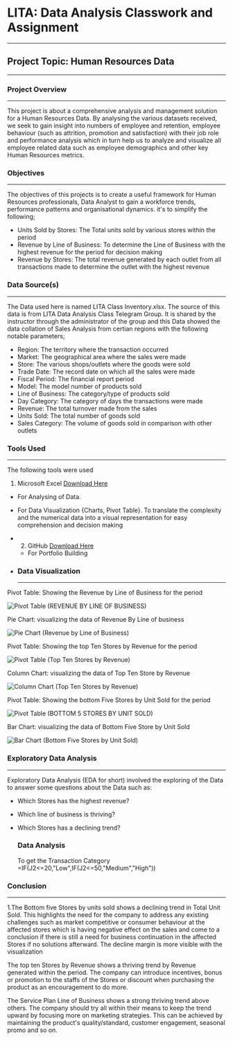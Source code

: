 # LITA: Data Analysis Classwork and Assignment
---

## Project Topic: Human Resources Data 
--- 

### Project Overview 
---  
This project is about a comprehensive analysis and management solution for a Human Resources Data. By analysing the various datasets received, we seek to gain insight into numbers of employee and retention, employee behaviour (such as attrition, promotion and satisfaction) with their job role and performance analysis which in turn help us to analyze and visualize all employee related data such as employee demographics and other key Human Resources metrics.

### Objectives 
---
The objectives of this projects is to create a useful framework for Human Resources professionals, Data Analyst to gain a workforce trends, performance patterns and organisational dynamics. it's to simplify the following;


- Units Sold by Stores: The Total units sold by various stores within the period
- Revenue by Line of Business: To determine the Line of Business with the highest revenue for the period for decision making 
- Revenue by Stores: The total revenue generated by each outlet from all transactions made to determine the outlet with the highest revenue
  
### Data Source(s)
---
The Data used here is named LITA Class Inventory.xlsx.
The source of this data is from LITA Data Analysis Class Telegram Group. It is shared by the instructor through the administrator of the group and this Data showed the data collation of Sales Analysis from certian regions with the following notable parameters;
- Region: The territory where the transaction occurred 
- Market: The geographical area where the sales were made
- Store: The various shops/outlets where the goods were sold
- Trade Date: The record date on which all the sales were made
- Fiscal Period: The financial report period  
- Model: The model number of products sold
- Line of Business: The category/type of products sold
- Day Category: The category of days the transactions were made
- Revenue: The total turnover made from the sales
- Units Sold: The total number of goods sold
- Sales Category: The volume of goods sold in comparison with other outlets 

### Tools Used 
---
The following tools were used

1. Microsoft Excel [Download Here](https://www.microsoft.com)
- For Analysing of Data.
- For Data Visualization {Charts, Pivot Table}. To translate the complexity and the numerical data into a visual representation for easy comprehension and decision making 
- 2. GitHub [Download Here](https://www.github.com)
  - For Portfolio Building
    
- ### Data Visualization
  ---  
Pivot Table: Showing the Revenue by Line of Business for the period

![Pivot Table (REVENUE BY LINE OF BUSINESS)](https://github.com/user-attachments/assets/2d733f57-53de-4702-8d0a-b6ca27297f57)

Pie Chart: visualizing the data of Revenue By Line of business 

![Pie Chart (Revenue by Line of Business)](https://github.com/user-attachments/assets/49e2ea80-67fb-4207-9a8f-c56c697df691)

Pivot Table: Showing the top Ten Stores by Revenue for the period

![Pivot Table (Top Ten Stores by Revenue)](https://github.com/user-attachments/assets/d7979c1b-3cb2-4866-b9b8-c0ef17f5f1b0)

Column Chart: visualizing the data of Top Ten Store by Revenue

![Column Chart (Top Ten Stores by Revenue)](https://github.com/user-attachments/assets/e0f1a069-350d-4328-a1b5-5db795c3c136)

Pivot Table: Showing the bottom Five Stores by Unit Sold for the period

![Pivot Table (BOTTOM 5 STORES BY UNIT SOLD)](https://github.com/user-attachments/assets/54a18cce-5b4c-4ec5-8e74-a12c513c9b43)

Bar Chart: visualizing the data of Bottom Five Store by Unit Sold

![Bar Chart (Bottom Five Stores by Unit Sold)](https://github.com/user-attachments/assets/bdbda41c-68e2-48ca-8e79-8f5d23df0ed1)

### Exploratory Data Analysis 
---
Exploratory Data Analysis (EDA for short) involved the exploring of the Data to answer some questions about the Data such as: 
- Which Stores has the highest revenue?
- Which line of business is thriving?
- Which Stores has a declining trend?

  ### Data Analysis
  To get the Transaction Category =IF(J2<=20,"Low",IF(J2<=50,"Medium","High"))

 ### Conclusion 
 ---
1.The Bottom five Stores by units sold shows a declining trend in Total Unit Sold. This highlights the need for the company to address any existing challenges such as market competitive or consumer behaviour at the affected stores which is having negative effect on the sales and come to a conclusion if there is still a need for business continuation in the affected Stores if no solutions afterward. The decline margin is more visible with the visualization

The top ten Stores by Revenue shows a thriving trend by Revenue generated within the period. The company can introduce incentives, bonus or promotion to the staffs of the Stores or discount when purchasing the product as an encouragement to do more. 

The Service Plan Line of Business shows a strong thriving trend above others. The company should try all within their means to keep the trend upward by focusing more on marketing strategies. This can be achieved by maintaining the product's quality/standard, customer engagement, seasonal promo and so on.
